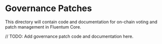 # Governance Patches

This directory will contain code and documentation for on-chain voting and patch management in Fluentum Core.

// TODO: Add governance patch code and documentation here. 